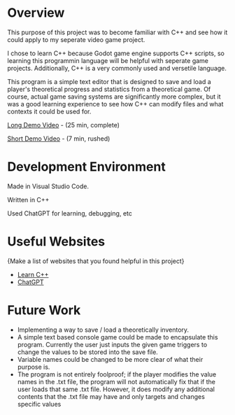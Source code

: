 # Overview

This purpose of this project was to become familiar with C++ and see how it could apply to my seperate video game project. 

I chose to learn C++ because Godot game engine supports C++ scripts, so learning this programmin language will be helpful with seperate game projects. Additionally, C++ is a very commonly used and versetile language. 

This program is a simple text editor that is designed to save and load a player's theoretical progress and statistics from a theoretical game. Of course, actual game saving systems are significantly more complex, but it was a good learning experience to see how C++ can modify files and what contexts it could be used for.


[Long Demo Video](https://www.youtube.com/watch?v=X37GxEtWCbo&list=PLJx3PzGWRoK3ueQXtrhhnRYqgVRWN_xwl&index=1&t=0s) - (25 min, complete)

[Short Demo Video](https://youtu.be/aX4Zvd1qiHk) - (7 min, rushed)

# Development Environment

Made in Visual Studio Code.

Written in C++

Used ChatGPT for learning, debugging, etc

# Useful Websites

{Make a list of websites that you found helpful in this project}

- [Learn C++](https://www.learncpp.com)
- [ChatGPT](https://chatgpt.com)

# Future Work

- Implementing a way to save / load a theoretically inventory. 
- A simple text based console game could be made to encapsulate this program. Currently the user just inputs the given game triggers to change the values to be stored into the save file. 
- Variable names could be changed to be more clear of what their purpose is.
- The program is not entirely foolproof; if the player modifies the value names in the .txt file, the program will not automatically fix that if the user loads that same .txt file. However, it does modify any additional contents that the .txt file may have and only targets and changes specific values
